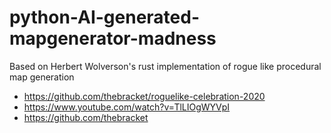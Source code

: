 # python-AI-generated-mapgenerator-madness

Based on Herbert Wolverson's rust implementation of rogue like procedural map generation

* https://github.com/thebracket/roguelike-celebration-2020
* https://www.youtube.com/watch?v=TlLIOgWYVpI
* https://github.com/thebracket
